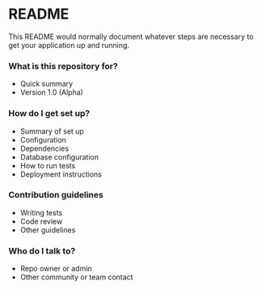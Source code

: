 # README #

This README would normally document whatever steps are necessary to get your application up and running.

### What is this repository for? ###

* Quick summary
* Version
1.0 (Alpha)

### How do I get set up? ###

* Summary of set up
* Configuration
* Dependencies
* Database configuration
* How to run tests
* Deployment instructions

### Contribution guidelines ###

* Writing tests
* Code review
* Other guidelines

### Who do I talk to? ###

* Repo owner or admin
* Other community or team contact